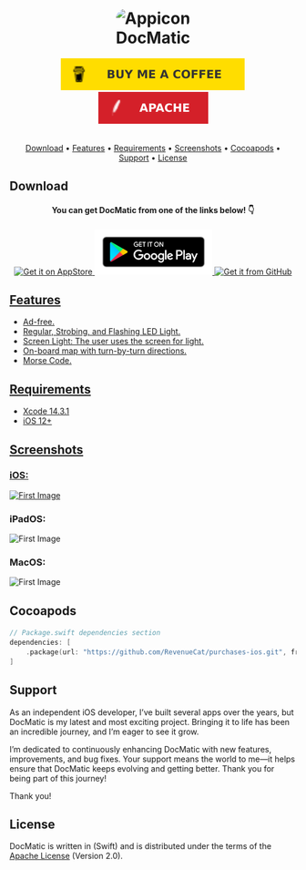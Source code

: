 <h1 align="center">
    <img src="Images/appicon.png" alt="Appicon" width="100" style="border-radius: 25px"/>
    <br />
    <b>DocMatic</b>
</h1>

<div align="center">
    <a href="https://www.buymeacoffee.com/paulRoden">
        <img src="Images/Badges/BMC.svg" alt="Buy Me A Coffee" />
    </a>
    <a href="https://github.com/RodenPaul86/ProLight/blob/main/LICENSE">
        <img src="Images/Badges/Apache.svg" alt="License" />
    </a>
</div>
<br />

<p align="center">
    <a href="#download">Download</a>
    •
    <a href="#features">Features</a>
    •
    <a href="#requirements">Requirements</a>
    •    
    <a href="#screenshots">Screenshots</a>
    •    
    <a href="#cocoapods">Cocoapods</a>
    •
    <a href="#support">Support</a>
    •
    <a href="#license">License</a>
</p>

## Download

<div align="center">
    <h4><b>You can get DocMatic from one of the links below! 👇</b></h4>
    <a href="https://apps.apple.com/us/app/prolight/id1173567157">
        <img src="Images/Badges/Download-on-the-AppStore.svg" alt="Get it on AppStore" height="80" width= "170" />
    </a>
    <a href="https://apps.apple.com/us/app/prolight/id1173567157">
        <img src="Images/Badges/google-play-badge.png" alt="Get it on GooglePlay" height="80" />
    </a>
    <a href="https://github.com/RodenPaul86/ProLight/releases/tag/3.3.6">
        <img src="Images/Badges/get-it-on-github.png" alt="Get it from GitHub" height="80" />
</div>

## Features

- Ad-free.
- Regular, Strobing, and Flashing LED Light.
- Screen Light: The user uses the screen for light.
- On-board map with turn-by-turn directions.
- Morse Code.

## Requirements

- Xcode 14.3.1
- iOS 12+

## Screenshots

<div align="left">
    <h3><b>iOS:</b></h3>
    <div align="left">
    <img src="Images/mainView.png" alt="First Image" width="240" />
    </a>
    <br/>

<div align="left">
    <h3><b>iPadOS:</b></h3>
    <div align="left">
    <img src="Images/mainView.png" alt="First Image" width="240" />
    </a>
    <br/>

<div align="left">
    <h3><b>MacOS:</b></h3>
    <div align="left">
    <img src="Images/mainView.png" alt="First Image" width="240" />
    </a>
    <br/>    
        
## Cocoapods
```swift
// Package.swift dependencies section
dependencies: [
    .package(url: "https://github.com/RevenueCat/purchases-ios.git", from: "4.0.0")
]
```

## Support

As an independent iOS developer, I’ve built several apps over the years, but DocMatic is my latest and most exciting project. Bringing it to life has been an incredible journey, and I’m eager to see it grow.

I’m dedicated to continuously enhancing DocMatic with new features, improvements, and bug fixes. Your support means the world to me—it helps ensure that DocMatic keeps evolving and getting better. Thank you for being part of this journey!

Thank you!

## License
DocMatic is written in (Swift) and is distributed under the terms of the [Apache License](https://github.com/RodenPaul86/ProLight/blob/main/LICENSE) (Version 2.0).

